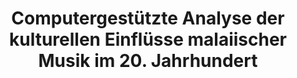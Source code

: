 ---
id: malaiische-musik
title: "Computergestützte Analyse der kulturellen Einflüsse malaiischer Musik im 20. Jahrhundert"
title_project: "Computergestützte Analyse der kulturellen Einflüsse malaiischer Musik im 20. Jahrhundert"
title_short: "Malaiische Musik"
period: "Apr 23 – Mär 24 (12 Monate)" 
round: "2"
lecture2go: "66909"
uhh_url: "https://www.hcl.uni-hamburg.de/ddlitlab/data-literacy-studierendenprojekte/zweite-foerderrunde/malaiische-musik.html"
students: "Gerrit Wendt, Leon Woltermann"
mentor: "Dr. Elsa Clavé"
text: |
    Unser Projekt verfolgt das Ziel, Prozesse des *kulturellen Austausches* am Beispiel von populärer Musik aus Malaysia und Indonesien besser zu verstehen. Warum fokussieren wir uns auf Musik aus genau dieser Region? Indonesien und Malaysia gehören zu einem geografischen Raum, der häufig aufgrund der kulturellen Ähnlichkeiten zusammenfassend als malaiische Welt bezeichnet wird. Gleichzeitig zeichnet sich dieser Raum durch ein hohes Maß an kultureller Diversität aus, welche sich besonders in der regionalen Musik widerspiegelt. Diese hat sich durch jahrhundertelange Vermischung aus regionalen Traditionen und überregionalen Einflüssen heraus entwickelt. 

    Unser Ziel ist es, diese *komplexen Zusammensetzungen aus verschiedenen Einflüssen*, welche die malaiische Musik ausmachen, mit dem Einsatz von computergestützten Methoden nachzuvollziehen. Wir stützen uns dabei auf frühere Forschungen, welche indische, arabische, chinesische und westliche Musik als maßgebende Einflüsse der malaiischen Musik identifiziert haben. Auf dieser Basis wollen wir überprüfen, inwiefern sich diese verschiedenen kulturellen Einflüsse durch moderne Methoden der musikalischen Signalverarbeitung nachvollziehen lassen. Wir fokussieren uns dabei auf populäre Musik des 20. Jahrhunderts, da diese besonders repräsentativ für die Verflechtung verschiedener kultureller Einflüsse in der Region ist. Zusammenfassend wollen wir untersuchen, inwiefern die malaiische Musik hinsichtlich unterschiedlicher musikalischer Parameter Ähnlichkeiten mit den angenommenen Einflüssen hat.  

    Die Durchführung unseres Projektes umfasst mehrere Schritte. Der Ausgangspunkt ist das Sammeln sowie die Archivierung und Digitalisierung von musikalischen Tonträgern hauptsächlich in Form von Vinyl-Schallplatten, Kompaktkassetten und CDs. Die daraus hervorgehenden Audiodateien analysieren wir mit Computational Music and Sound Archiving (CoMSAr), einem System der *digitalen Signalverarbeitung*, welches am Institut für systematische Musikwissenschaft der Universität Hamburg entwickelt wurde. CoMSAr verwendet verschiedene Algorithmen, um Audiodateien hinsichtlich unterschiedlicher musikalischer Parameter wie Lautheit, Klangfarbe oder der musikalischen Stimmung nach Ähnlichkeit zu sortieren. Die Analyseergebnisse werden in Form von selbstorganisierenden Karten (auch Kohonenkarten genannt) visualisiert, die hochdimensionalen Daten in einer topografischen Karte darstellen. Durch diese Form der Datenvisualisierung lassen sich Gemeinsamkeiten unterschiedlicher Musik feststellen, die das *menschliche Gehör allein* nicht notwendigerweise identifizieren kann.   

    Dabei werden verschiedene Disziplinen und Forschungsfelder, welche bisher in unterschiedlichem Ausmaß von computergestützten Methoden bestimmt wurden, zusammengeführt. Wir zielen darauf ab, das Forschungsfeld der Südostasienwissenschaft durch neue computergestützte Ansätze der systematischen Musikwissenschaften zu erweitern. Unserer Meinung nach bieten gerade geisteswissenschaftliche Fragestellungen vielversprechende interdisziplinäre Anwendungsfälle für computergestützte Methoden. Insbesondere für die Erforschung von kulturellen Transformationsprozessen anhand von Musik können diese Ansätze neue Erkenntnisse liefern.

image: "https://www.hcl.uni-hamburg.de/17274624/mufid-majnun-tglukaliyre-unsplash-733x414-63504a2bb22b619e9913b03607d1db4d7adf04ba.jpg"
image_credit: "Mufid Manjun / unsplash"
---